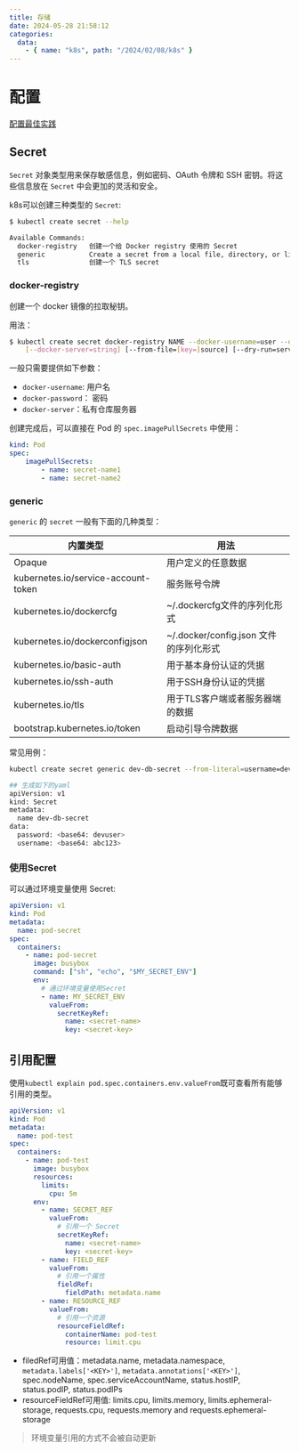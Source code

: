 ```yaml
---
title: 存储
date: 2024-05-28 21:58:12
categories: 
  data:
    - { name: "k8s", path: "/2024/02/08/k8s" }
---
```


# 配置

[配置最佳实践](https://kubernetes.io/zh-cn/docs/concepts/configuration/overview/)

## Secret

`Secret` 对象类型用来保存敏感信息，例如密码、OAuth 令牌和 SSH 密钥。将这些信息放在 `Secret` 中会更加的灵活和安全。

k8s可以创建三种类型的 `Secret`:

```bash
$ kubectl create secret --help

Available Commands:
  docker-registry   创建一个给 Docker registry 使用的 Secret
  generic           Create a secret from a local file, directory, or literal value
  tls               创建一个 TLS secret
```

### docker-registry

创建一个 docker 镜像的拉取秘钥。

用法：

```bash
$ kubectl create secret docker-registry NAME --docker-username=user --docker-password=password --docker-email=email \
    [--docker-server=string] [--from-file=[key=]source] [--dry-run=server|client|none] [options]
```

一般只需要提供如下参数：

- `docker-username`: 用户名
- `docker-password`： 密码
- `docker-server`：私有仓库服务器

创建完成后，可以直接在 Pod 的 `spec.imagePullSecrets` 中使用：

```yaml
kind: Pod
spec:
    imagePullSecrets:
        - name: secret-name1
        - name: secret-name2
```

### generic

`generic` 的 `secret` 一般有下面的几种类型：

| 内置类型                        | 用法                                 |
| ----------------------------------- | -------------------------------------- |
| Opaque                              | 用户定义的任意数据            |
| kubernetes.io/service-account-token | 服务账号令牌                     |
| kubernetes.io/dockercfg             | ~/.dockercfg文件的序列化形式   |
| kubernetes.io/dockerconfigjson      | ~/.docker/config.json 文件的序列化形式 |
| kubernetes.io/basic-auth            | 用于基本身份认证的凭据      |
| kubernetes.io/ssh-auth              | 用于SSH身份认证的凭据         |
| kubernetes.io/tls                   | 用于TLS客户端或者服务器端的数据 |
| bootstrap.kubernetes.io/token       | 启动引导令牌数据               |

常见用例：

```bash
kubectl create secret generic dev-db-secret --from-literal=username=devuser --from-iteral=password=abc123

## 生成如下的yaml
apiVersion: v1
kind: Secret
metadata: 
  name dev-db-secret
data:
  password: <base64: devuser>
  username: <base64: abc123>
```

### 使用Secret

可以通过环境变量使用 Secret:

```yaml
apiVersion: v1
kind: Pod
metadata:
  name: pod-secret
spec:
  containers:
    - name: pod-secret
      image: busybox
      command: ["sh", "echo", "$MY_SECRET_ENV"]
      env:
        # 通过环境变量使用Secret
        - name: MY_SECRET_ENV
          valueFrom:
            secretKeyRef:
              name: <secret-name>
              key: <secret-key>
```

## 引用配置

使用`kubectl explain pod.spec.containers.env.valueFrom`既可查看所有能够引用的类型。

```yaml
apiVersion: v1
kind: Pod
metadata:
  name: pod-test
spec:
  containers:
    - name: pod-test
      image: busybox
      resources:
        limits:
          cpu: 5m
      env:
        - name: SECRET_REF
          valueFrom:
            # 引用一个 Secret
            secretKeyRef:
              name: <secret-name>
              key: <secret-key>
        - name: FIELD_REF
          valueFrom:
            # 引用一个属性
            fieldRef:
              fieldPath: metadata.name
        - name: RESOURCE_REF
          valueFrom:
            # 引用一个资源
            resourceFieldRef:
              containerName: pod-test
              resource: limit.cpu
```

- filedRef可用值：metadata.name, metadata.namespace, `metadata.labels['<KEY>']`, `metadata.annotations['<KEY>']`, spec.nodeName, spec.serviceAccountName, status.hostIP, status.podIP, status.podIPs
- resourceFieldRef可用值: limits.cpu, limits.memory, limits.ephemeral-storage, requests.cpu, requests.memory and requests.ephemeral-storage

> 环境变量引用的方式不会被自动更新